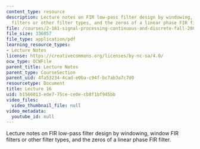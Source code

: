 ```yaml
---
content_type: resource
description: Lecture notes on FIR low-pass filter design by windowing, window FIR
  filters or other filter types, and the zeros of a linear phase FIR filter.
file: /courses/2-161-signal-processing-continuous-and-discrete-fall-2008/b1566013ede775cece0ecb8f1bf945bb_lecture_16.pdf
file_size: 336057
file_type: application/pdf
learning_resource_types:
- Lecture Notes
license: https://creativecommons.org/licenses/by-nc-sa/4.0/
ocw_type: OCWFile
parent_title: Lecture Notes
parent_type: CourseSection
parent_uid: 4fa53234-4cad-e0ba-c94f-bc7ab3a7c7d0
resourcetype: Document
title: Lecture 16
uid: b1566013-ede7-75ce-ce0e-cb8f1bf945bb
video_files:
  video_thumbnail_file: null
video_metadata:
  youtube_id: null
---
```

Lecture notes on FIR low-pass filter design by windowing, window FIR filters or other filter types, and the zeros of a linear phase FIR filter.